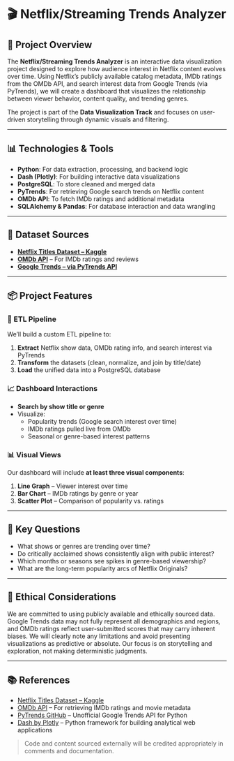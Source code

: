# 🎬 Netflix/Streaming Trends Analyzer

## 📌 Project Overview  
The **Netflix/Streaming Trends Analyzer** is an interactive data visualization project designed to explore how audience interest in Netflix content evolves over time. Using Netflix’s publicly available catalog metadata, IMDb ratings from the OMDb API, and search interest data from Google Trends (via PyTrends), we will create a dashboard that visualizes the relationship between viewer behavior, content quality, and trending genres.

The project is part of the **Data Visualization Track** and focuses on user-driven storytelling through dynamic visuals and filtering.

---

## 📊 Technologies & Tools  
- **Python**: For data extraction, processing, and backend logic  
- **Dash (Plotly)**: For building interactive data visualizations  
- **PostgreSQL**: To store cleaned and merged data  
- **PyTrends**: For retrieving Google search trends on Netflix content  
- **OMDb API**: To fetch IMDb ratings and additional metadata  
- **SQLAlchemy & Pandas**: For database interaction and data wrangling  

---

## 📁 Dataset Sources  
- **[Netflix Titles Dataset – Kaggle](https://www.kaggle.com/datasets/shivamb/netflix-shows)**  
- **[OMDb API](https://www.omdbapi.com/)** – For IMDb ratings and reviews  
- **[Google Trends – via PyTrends API](https://github.com/GeneralMills/pytrends)**  

---

## 📦 Project Features

### 🔄 ETL Pipeline
We’ll build a custom ETL pipeline to:
1. **Extract** Netflix show data, OMDb rating info, and search interest via PyTrends  
2. **Transform** the datasets (clean, normalize, and join by title/date)  
3. **Load** the unified data into a PostgreSQL database  

### 📈 Dashboard Interactions
- **Search by show title or genre**
- Visualize:
  - Popularity trends (Google search interest over time)
  - IMDb ratings pulled live from OMDb
  - Seasonal or genre-based interest patterns

### 📊 Visual Views
Our dashboard will include **at least three visual components**:
1. **Line Graph** – Viewer interest over time  
2. **Bar Chart** – IMDb ratings by genre or year  
3. **Scatter Plot** – Comparison of popularity vs. ratings  

---

## 🧠 Key Questions  
- What shows or genres are trending over time?  
- Do critically acclaimed shows consistently align with public interest?  
- Which months or seasons see spikes in genre-based viewership?  
- What are the long-term popularity arcs of Netflix Originals?

---

## 🤝 Ethical Considerations  
We are committed to using publicly available and ethically sourced data. Google Trends data may not fully represent all demographics and regions, and OMDb ratings reflect user-submitted scores that may carry inherent biases. We will clearly note any limitations and avoid presenting visualizations as predictive or absolute. Our focus is on storytelling and exploration, not making deterministic judgments.

---

## 📚 References  
- [Netflix Titles Dataset – Kaggle](https://www.kaggle.com/datasets/shivamb/netflix-shows)  
- [OMDb API](https://www.omdbapi.com/) – For retrieving IMDb ratings and movie metadata  
- [PyTrends GitHub](https://github.com/GeneralMills/pytrends) – Unofficial Google Trends API for Python  
- [Dash by Plotly](https://dash.plotly.com/) – Python framework for building analytical web applications  

> Code and content sourced externally will be credited appropriately in comments and documentation.


